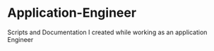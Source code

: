 # Application-Engineer
Scripts and Documentation I created while working as an application Engineer
